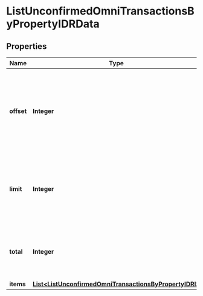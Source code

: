 

# ListUnconfirmedOmniTransactionsByPropertyIDRData


## Properties

Name | Type | Description | Notes
------------ | ------------- | ------------- | -------------
**offset** | **Integer** | The starting index of the response items, i.e. where the response should start listing the returned items. | 
**limit** | **Integer** | Defines how many items should be returned in the response per page basis. | 
**total** | **Integer** | Defines the total number of items returned in the response. | 
**items** | [**List&lt;ListUnconfirmedOmniTransactionsByPropertyIDRI&gt;**](ListUnconfirmedOmniTransactionsByPropertyIDRI.md) |  | 



